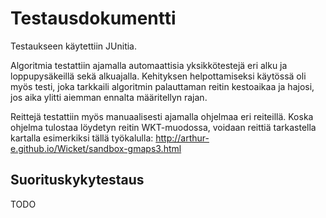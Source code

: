 # Testausdokumentti

Testaukseen käytettiin JUnitia. 

Algoritmia testattiin ajamalla automaattisia yksikkötestejä eri alku ja loppupysäkeillä sekä alkuajalla. Kehityksen helpottamiseksi käytössä oli myös testi, joka tarkkaili algoritmin palauttaman reitin kestoaikaa ja hajosi, jos aika ylitti aiemman ennalta määritellyn rajan.

Reittejä testattiin myös manuaalisesti ajamalla ohjelmaa eri reiteillä. Koska ohjelma tulostaa löydetyn reitin WKT-muodossa, voidaan reittiä tarkastella kartalla esimerkiksi tällä työkalulla: http://arthur-e.github.io/Wicket/sandbox-gmaps3.html

## Suorituskykytestaus
TODO
